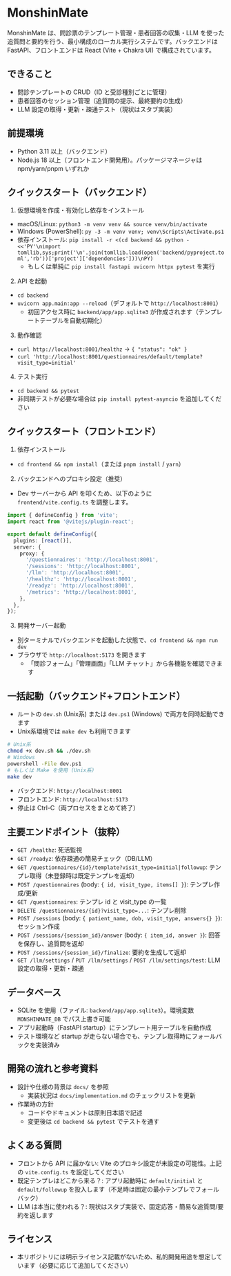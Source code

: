 # MonshinMate

MonshinMate は、問診票のテンプレート管理・患者回答の収集・LLM を使った追質問と要約を行う、最小構成のローカル実行システムです。バックエンドは FastAPI、フロントエンドは React (Vite + Chakra UI) で構成されています。

## できること
- 問診テンプレートの CRUD（ID と受診種別ごとに管理）
- 患者回答のセッション管理（追質問の提示、最終要約の生成）
- LLM 設定の取得・更新・疎通テスト（現状はスタブ実装）

## 前提環境
- Python 3.11 以上（バックエンド）
- Node.js 18 以上（フロントエンド開発用）。パッケージマネージャは npm/yarn/pnpm いずれか

## クイックスタート（バックエンド）
1) 仮想環境を作成・有効化し依存をインストール
- macOS/Linux: `python3 -m venv venv && source venv/bin/activate`
- Windows (PowerShell): `py -3 -m venv venv; venv\Scripts\Activate.ps1`
- 依存インストール: `pip install -r <(cd backend && python - <<'PY'\nimport tomllib,sys;print('\n'.join(tomllib.load(open('backend/pyproject.toml','rb'))['project']['dependencies']))\nPY)`
  - もしくは単純に `pip install fastapi uvicorn httpx pytest` を実行

2) API を起動
- `cd backend`
- `uvicorn app.main:app --reload`（デフォルトで `http://localhost:8001`）
  - 初回アクセス時に `backend/app/app.sqlite3` が作成されます（テンプレートテーブルを自動初期化）

3) 動作確認
- `curl http://localhost:8001/healthz` → `{ "status": "ok" }`
- `curl 'http://localhost:8001/questionnaires/default/template?visit_type=initial'`

4) テスト実行
- `cd backend && pytest`
- 非同期テストが必要な場合は `pip install pytest-asyncio` を追加してください

## クイックスタート（フロントエンド）
1) 依存インストール
- `cd frontend && npm install`（または `pnpm install` / `yarn`）

2) バックエンドへのプロキシ設定（推奨）
- Dev サーバーから API を叩くため、以下のように `frontend/vite.config.ts` を調整します。

```ts
import { defineConfig } from 'vite';
import react from '@vitejs/plugin-react';

export default defineConfig({
  plugins: [react()],
  server: {
    proxy: {
      '/questionnaires': 'http://localhost:8001',
      '/sessions': 'http://localhost:8001',
      '/llm': 'http://localhost:8001',
      '/healthz': 'http://localhost:8001',
      '/readyz': 'http://localhost:8001',
      '/metrics': 'http://localhost:8001',
    },
  },
});
```

3) 開発サーバー起動
- 別ターミナルでバックエンドを起動した状態で、`cd frontend && npm run dev`
- ブラウザで `http://localhost:5173` を開きます
  - 「問診フォーム」「管理画面」「LLM チャット」から各機能を確認できます

## 一括起動（バックエンド+フロントエンド）
- ルートの `dev.sh` (Unix系) または `dev.ps1` (Windows) で両方を同時起動できます
- Unix系環境では `make dev` も利用できます

```bash
# Unix系
chmod +x dev.sh && ./dev.sh
# Windows
powershell -File dev.ps1
# もしくは Make を使用 (Unix系)
make dev
```

- バックエンド: `http://localhost:8001`
- フロントエンド: `http://localhost:5173`
- 停止は Ctrl-C（両プロセスをまとめて終了）

## 主要エンドポイント（抜粋）
- `GET /healthz`: 死活監視
- `GET /readyz`: 依存疎通の簡易チェック（DB/LLM）
- `GET /questionnaires/{id}/template?visit_type=initial|followup`: テンプレ取得（未登録時は既定テンプレを返却）
- `POST /questionnaires` (body: `{ id, visit_type, items[] }`): テンプレ作成/更新
- `GET /questionnaires`: テンプレ id と visit_type の一覧
- `DELETE /questionnaires/{id}?visit_type=...`: テンプレ削除
- `POST /sessions` (body: `{ patient_name, dob, visit_type, answers{} }`): セッション作成
- `POST /sessions/{session_id}/answer` (body: `{ item_id, answer }`): 回答を保存し、追質問を返却
- `POST /sessions/{session_id}/finalize`: 要約を生成して返却
- `GET /llm/settings` / `PUT /llm/settings` / `POST /llm/settings/test`: LLM 設定の取得・更新・疎通

## データベース
- SQLite を使用（ファイル: `backend/app/app.sqlite3`）。環境変数 `MONSHINMATE_DB` でパス上書き可能
- アプリ起動時（FastAPI startup）にテンプレート用テーブルを自動作成
- テスト環境など startup が走らない場合でも、テンプレ取得時にフォールバックを実装済み

## 開発の流れと参考資料
- 設計や仕様の背景は `docs/` を参照
  - 実装状況は `docs/implementation.md` のチェックリストを更新
- 作業時の方針
  - コードやドキュメントは原則日本語で記述
  - 変更後は `cd backend && pytest` でテストを通す

## よくある質問
- フロントから API に届かない: Vite のプロキシ設定が未設定の可能性。上記の `vite.config.ts` を設定してください
- 既定テンプレはどこから来る？: アプリ起動時に `default/initial` と `default/followup` を投入します（不足時は固定の最小テンプレでフォールバック）
- LLM は本当に使われる？: 現状はスタブ実装で、固定応答・簡易な追質問/要約を返します

## ライセンス
- 本リポジトリには明示ライセンス記載がないため、私的開発用途を想定しています（必要に応じて追加してください）
